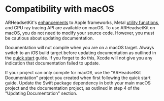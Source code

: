 # Compatibility with macOS

ARHeadsetKit's [enhancements](extensions-to-apple-frameworks.md) to Apple frameworks, Metal [utility functions](articles/metal-utility-functions.md), and CPU ray tracing API are available on macOS. To use ARHeadsetKit on macOS, you do not need to modify your source code. However, you must be cautious about updating documentation.

Documentation will not compile when you are on a macOS target. Always switch to an iOS build target before updating documentation as outlined in the [quick start](building-documentation.md#updating-documentation) guide. If you forget to do this, Xcode will not give you any indication that documentation failed to update. 

If your project can only compile for macOS, use the "ARHeadsetKit Documentation" project you created when first following the quick start guide. Update the Swift package dependency in both your main macOS project and the documentation project, as outlined in step 4 of the "Updating Documentation" section.

